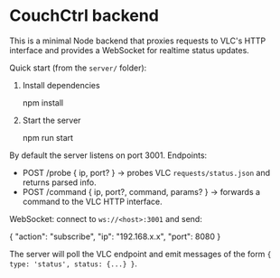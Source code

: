# CouchCtrl backend

This is a minimal Node backend that proxies requests to VLC's HTTP interface and provides a WebSocket for realtime status updates.

Quick start (from the `server/` folder):

1. Install dependencies

   npm install

2. Start the server

   npm run start

By default the server listens on port 3001. Endpoints:

- POST /probe { ip, port? } → probes VLC `requests/status.json` and returns parsed info.
- POST /command { ip, port?, command, params? } → forwards a command to the VLC HTTP interface.

WebSocket: connect to `ws://<host>:3001` and send:

  { "action": "subscribe", "ip": "192.168.x.x", "port": 8080 }

The server will poll the VLC endpoint and emit messages of the form `{ type: 'status', status: {...} }`.
